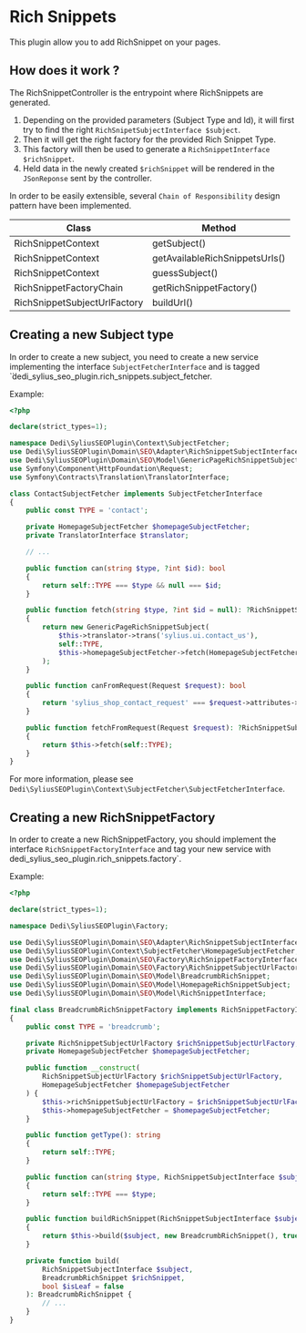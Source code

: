# Rich Snippets

This plugin allow you to add RichSnippet on your pages.

## How does it work ?

The RichSnippetController is the entrypoint where RichSnippets are generated.

1. Depending on the provided parameters (Subject Type and Id), it will first try to find the right `RichSnipetSubjectInterface $subject`.
2. Then it will get the right factory for the provided Rich Snippet Type.
3. This factory will then be used to generate a `RichSnippetInterface $richSnippet`.
4. Held data in the newly created `$richSnippet` will be rendered in the `JSonReponse` sent by the controller. 

In order to be easily extensible, several `Chain of Responsibility` design pattern have been implemented.

| Class | Method |
| ----- | ------ |
| RichSnippetContext | getSubject() |
| RichSnippetContext | getAvailableRichSnippetsUrls() |
| RichSnippetContext | guessSubject() |
| RichSnippetFactoryChain | getRichSnippetFactory() |
| RichSnippetSubjectUrlFactory | buildUrl() |

## Creating a new Subject type

In order to create a new subject, you need to create a new service implementing the interface `SubjectFetcherInterface` and is tagged `̀dedi_sylius_seo_plugin.rich_snippets.subject_fetcher.

Example:

```php
<?php

declare(strict_types=1);

namespace Dedi\SyliusSEOPlugin\Context\SubjectFetcher;
use Dedi\SyliusSEOPlugin\Domain\SEO\Adapter\RichSnippetSubjectInterface;
use Dedi\SyliusSEOPlugin\Domain\SEO\Model\GenericPageRichSnippetSubject;
use Symfony\Component\HttpFoundation\Request;
use Symfony\Contracts\Translation\TranslatorInterface;

class ContactSubjectFetcher implements SubjectFetcherInterface
{
    public const TYPE = 'contact';

    private HomepageSubjectFetcher $homepageSubjectFetcher;
    private TranslatorInterface $translator;

    // ...

    public function can(string $type, ?int $id): bool
    {
        return self::TYPE === $type && null === $id;
    }

    public function fetch(string $type, ?int $id = null): ?RichSnippetSubjectInterface
    {
        return new GenericPageRichSnippetSubject(
            $this->translator->trans('sylius.ui.contact_us'),
            self::TYPE,
            $this->homepageSubjectFetcher->fetch(HomepageSubjectFetcher::TYPE)
        );
    }

    public function canFromRequest(Request $request): bool
    {
        return 'sylius_shop_contact_request' === $request->attributes->get('_route');
    }

    public function fetchFromRequest(Request $request): ?RichSnippetSubjectInterface
    {
        return $this->fetch(self::TYPE);
    }
}
``` 

For more information, please see `Dedi\SyliusSEOPlugin\Context\SubjectFetcher\SubjectFetcherInterface`.

## Creating a new RichSnippetFactory

In order to create a new RichSnippetFactory, you should implement the interface `RichSnippetFactoryInterface` and tag your new service with dedi_sylius_seo_plugin.rich_snippets.factory`.

Example:

```php
<?php

declare(strict_types=1);

namespace Dedi\SyliusSEOPlugin\Factory;

use Dedi\SyliusSEOPlugin\Domain\SEO\Adapter\RichSnippetSubjectInterface;
use Dedi\SyliusSEOPlugin\Context\SubjectFetcher\HomepageSubjectFetcher;
use Dedi\SyliusSEOPlugin\Domain\SEO\Factory\RichSnippetFactoryInterface;
use Dedi\SyliusSEOPlugin\Domain\SEO\Factory\RichSnippetSubjectUrlFactory;
use Dedi\SyliusSEOPlugin\Domain\SEO\Model\BreadcrumbRichSnippet;
use Dedi\SyliusSEOPlugin\Domain\SEO\Model\HomepageRichSnippetSubject;
use Dedi\SyliusSEOPlugin\Domain\SEO\Model\RichSnippetInterface;

final class BreadcrumbRichSnippetFactory implements RichSnippetFactoryInterface
{
    public const TYPE = 'breadcrumb';

    private RichSnippetSubjectUrlFactory $richSnippetSubjectUrlFactory;
    private HomepageSubjectFetcher $homepageSubjectFetcher;

    public function __construct(
        RichSnippetSubjectUrlFactory $richSnippetSubjectUrlFactory,
        HomepageSubjectFetcher $homepageSubjectFetcher
    ) {
        $this->richSnippetSubjectUrlFactory = $richSnippetSubjectUrlFactory;
        $this->homepageSubjectFetcher = $homepageSubjectFetcher;
    }

    public function getType(): string
    {
        return self::TYPE;
    }

    public function can(string $type, RichSnippetSubjectInterface $subject): bool
    {
        return self::TYPE === $type;
    }

    public function buildRichSnippet(RichSnippetSubjectInterface $subject): RichSnippetInterface
    {
        return $this->build($subject, new BreadcrumbRichSnippet(), true);
    }

    private function build(
        RichSnippetSubjectInterface $subject,
        BreadcrumbRichSnippet $richSnippet,
        bool $isLeaf = false
    ): BreadcrumbRichSnippet {
        // ...
    }
}
```

